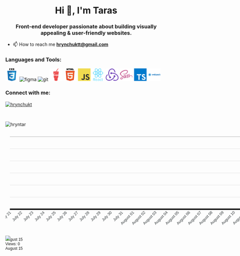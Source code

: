<h1 align="center">Hi 👋, I'm Taras</h1>
<h3 align="center">Front-end developer passionate about building visually appealing & user-friendly websites.</h3>

- 📫 How to reach me **hrynchuktt@gmail.com**



<h3 align="left">Languages and Tools:</h3>
<p align="left"> <img src="https://raw.githubusercontent.com/devicons/devicon/master/icons/css3/css3-original-wordmark.svg" alt="css3" width="40" height="40"/>  <img src="https://www.vectorlogo.zone/logos/figma/figma-icon.svg" alt="figma" width="40" height="40"/>  <img src="https://www.vectorlogo.zone/logos/git-scm/git-scm-icon.svg" alt="git" width="40" height="40"/> <img src="https://raw.githubusercontent.com/devicons/devicon/master/icons/gulp/gulp-plain.svg" alt="gulp" width="40" height="40"/>  <img src="https://raw.githubusercontent.com/devicons/devicon/master/icons/html5/html5-original-wordmark.svg" alt="html5" width="40" height="40"/> <img src="https://raw.githubusercontent.com/devicons/devicon/master/icons/javascript/javascript-original.svg" alt="javascript" width="40" height="40"/> <img src="https://raw.githubusercontent.com/devicons/devicon/master/icons/react/react-original-wordmark.svg" alt="react" width="40" height="40"/>  <img src="https://raw.githubusercontent.com/devicons/devicon/master/icons/redux/redux-original.svg" alt="redux" width="40" height="40"/> <img src="https://raw.githubusercontent.com/devicons/devicon/master/icons/sass/sass-original.svg" alt="sass" width="40" height="40"/> <img src="https://raw.githubusercontent.com/devicons/devicon/master/icons/typescript/typescript-original.svg" alt="typescript" width="40" height="40"/> <img src="https://raw.githubusercontent.com/devicons/devicon/d00d0969292a6569d45b06d3f350f463a0107b0d/icons/webpack/webpack-original-wordmark.svg" alt="webpack" width="40" height="40"/> </p>

<h3 align="left">Connect with me:</h3>
<p align="left">
<a href="https://linkedin.com/in/hrynchukt" target="blank"><img align="center" src="https://raw.githubusercontent.com/rahuldkjain/github-profile-readme-generator/master/src/images/icons/Social/linked-in-alt.svg" alt="hrynchukt" height="30" width="40" /></a>
</p>



<br/>

<p><img align="left" src="https://github-readme-stats.vercel.app/api/top-langs?username=hryntar&show_icons=true&title_color=ffffff&text_color=ffffff&bg_color=000000&locale=en&layout=compact" alt="hryntar" /></p>

<div class="profile__chart">
                <div class="profile__chart js-chart-views-statistic" style="min-height: 355px;"><div id="apexchartsc9pid7sd" class="apexcharts-canvas apexchartsc9pid7sd apexcharts-theme-" style="width: 1136px; height: 340px;"><svg id="SvgjsSvg1496" width="1136" height="340" xmlns="http://www.w3.org/2000/svg" version="1.1" xmlns:xlink="http://www.w3.org/1999/xlink" xmlns:svgjs="http://svgjs.dev" class="apexcharts-svg" xmlns:data="ApexChartsNS" transform="translate(0, 0)"><foreignObject x="0" y="0" width="1136" height="340"><div class="apexcharts-legend" xmlns="http://www.w3.org/1999/xhtml" style="max-height: 170px;"></div></foreignObject><rect id="SvgjsRect1502" width="0" height="0" x="0" y="0" rx="0" ry="0" opacity="1" stroke-width="0" stroke="none" stroke-dasharray="0" fill="#fefefe"></rect><g id="SvgjsG1506" class="apexcharts-datalabels-group" transform="translate(0, 0) scale(1)"></g><g id="SvgjsG1507" class="apexcharts-datalabels-group" transform="translate(0, 0) scale(1)"></g><g id="SvgjsG1664" class="apexcharts-yaxis" rel="0" transform="translate(1128.4261713027954, 0)"><g id="SvgjsG1665" class="apexcharts-yaxis-texts-g"><text id="SvgjsText1667" font-family="Helvetica, Arial, sans-serif" x="-20" y="33.666666666666664" text-anchor="start" dominant-baseline="auto" font-size="11px" font-weight="400" fill="#373d3f" class="apexcharts-text apexcharts-yaxis-label " style="font-family: Helvetica, Arial, sans-serif;"><tspan id="SvgjsTspan1668">3</tspan><title>3</title></text><text id="SvgjsText1670" font-family="Helvetica, Arial, sans-serif" x="-20" y="71.29849193488226" text-anchor="start" dominant-baseline="auto" font-size="11px" font-weight="400" fill="#373d3f" class="apexcharts-text apexcharts-yaxis-label " style="font-family: Helvetica, Arial, sans-serif;"><tspan id="SvgjsTspan1671">2.5</tspan><title>2.5</title></text><text id="SvgjsText1673" font-family="Helvetica, Arial, sans-serif" x="-20" y="108.93031720309787" text-anchor="start" dominant-baseline="auto" font-size="11px" font-weight="400" fill="#373d3f" class="apexcharts-text apexcharts-yaxis-label " style="font-family: Helvetica, Arial, sans-serif;"><tspan id="SvgjsTspan1674">2</tspan><title>2</title></text><text id="SvgjsText1676" font-family="Helvetica, Arial, sans-serif" x="-20" y="146.56214247131348" text-anchor="start" dominant-baseline="auto" font-size="11px" font-weight="400" fill="#373d3f" class="apexcharts-text apexcharts-yaxis-label " style="font-family: Helvetica, Arial, sans-serif;"><tspan id="SvgjsTspan1677">1.5</tspan><title>1.5</title></text><text id="SvgjsText1679" font-family="Helvetica, Arial, sans-serif" x="-20" y="184.19396773952909" text-anchor="start" dominant-baseline="auto" font-size="11px" font-weight="400" fill="#373d3f" class="apexcharts-text apexcharts-yaxis-label " style="font-family: Helvetica, Arial, sans-serif;"><tspan id="SvgjsTspan1680">1</tspan><title>1</title></text><text id="SvgjsText1682" font-family="Helvetica, Arial, sans-serif" x="-20" y="221.8257930077447" text-anchor="start" dominant-baseline="auto" font-size="11px" font-weight="400" fill="#373d3f" class="apexcharts-text apexcharts-yaxis-label " style="font-family: Helvetica, Arial, sans-serif;"><tspan id="SvgjsTspan1683">0.5</tspan><title>0.5</title></text><text id="SvgjsText1685" font-family="Helvetica, Arial, sans-serif" x="-20" y="259.4576182759603" text-anchor="start" dominant-baseline="auto" font-size="11px" font-weight="400" fill="#373d3f" class="apexcharts-text apexcharts-yaxis-label " style="font-family: Helvetica, Arial, sans-serif;"><tspan id="SvgjsTspan1686">0</tspan><title>0</title></text></g></g><g id="SvgjsG1498" class="apexcharts-inner apexcharts-graphical" transform="translate(14, 30)"><defs id="SvgjsDefs1497"><clipPath id="gridRectMaskc9pid7sd"><rect id="SvgjsRect1504" width="1091.4261713027954" height="233.79095160929361" x="-4" y="-4" rx="0" ry="0" opacity="1" stroke-width="0" stroke="none" stroke-dasharray="0" fill="#fff"></rect></clipPath><clipPath id="forecastMaskc9pid7sd"></clipPath><clipPath id="nonForecastMaskc9pid7sd"></clipPath><clipPath id="gridRectMarkerMaskc9pid7sd"><rect id="SvgjsRect1505" width="1087.4261713027954" height="229.79095160929361" x="-2" y="-2" rx="0" ry="0" opacity="1" stroke-width="0" stroke="none" stroke-dasharray="0" fill="#fff"></rect></clipPath><linearGradient id="SvgjsLinearGradient1512" x1="0" y1="0" x2="0" y2="1"><stop id="SvgjsStop1513" stop-opacity="0.7" stop-color="rgba(160,172,255,0.7)" offset="0"></stop><stop id="SvgjsStop1514" stop-opacity="0.9" stop-color="rgba(255,255,255,0.9)" offset="1"></stop><stop id="SvgjsStop1515" stop-opacity="0.9" stop-color="rgba(255,255,255,0.9)" offset="1"></stop></linearGradient></defs><line id="SvgjsLine1503" x1="873.230783308706" y1="0" x2="873.230783308706" y2="225.79095160929361" stroke="#b6b6b6" stroke-dasharray="3" stroke-linecap="butt" class="apexcharts-xcrosshairs" x="873.230783308706" y="0" width="1" height="225.79095160929361" fill="#b1b9c4" filter="none" fill-opacity="0.9" stroke-width="1"></line><line id="SvgjsLine1522" x1="0" y1="225.79095160929361" x2="0" y2="231.79095160929361" stroke="#e0e0e0" stroke-dasharray="0" stroke-linecap="butt" class="apexcharts-xaxis-tick"></line><line id="SvgjsLine1523" x1="34.94923133234824" y1="225.79095160929361" x2="34.94923133234824" y2="231.79095160929361" stroke="#e0e0e0" stroke-dasharray="0" stroke-linecap="butt" class="apexcharts-xaxis-tick"></line><line id="SvgjsLine1524" x1="69.89846266469648" y1="225.79095160929361" x2="69.89846266469648" y2="231.79095160929361" stroke="#e0e0e0" stroke-dasharray="0" stroke-linecap="butt" class="apexcharts-xaxis-tick"></line><line id="SvgjsLine1525" x1="104.84769399704473" y1="225.79095160929361" x2="104.84769399704473" y2="231.79095160929361" stroke="#e0e0e0" stroke-dasharray="0" stroke-linecap="butt" class="apexcharts-xaxis-tick"></line><line id="SvgjsLine1526" x1="139.79692532939296" y1="225.79095160929361" x2="139.79692532939296" y2="231.79095160929361" stroke="#e0e0e0" stroke-dasharray="0" stroke-linecap="butt" class="apexcharts-xaxis-tick"></line><line id="SvgjsLine1527" x1="174.7461566617412" y1="225.79095160929361" x2="174.7461566617412" y2="231.79095160929361" stroke="#e0e0e0" stroke-dasharray="0" stroke-linecap="butt" class="apexcharts-xaxis-tick"></line><line id="SvgjsLine1528" x1="209.69538799408943" y1="225.79095160929361" x2="209.69538799408943" y2="231.79095160929361" stroke="#e0e0e0" stroke-dasharray="0" stroke-linecap="butt" class="apexcharts-xaxis-tick"></line><line id="SvgjsLine1529" x1="244.64461932643766" y1="225.79095160929361" x2="244.64461932643766" y2="231.79095160929361" stroke="#e0e0e0" stroke-dasharray="0" stroke-linecap="butt" class="apexcharts-xaxis-tick"></line><line id="SvgjsLine1530" x1="279.5938506587859" y1="225.79095160929361" x2="279.5938506587859" y2="231.79095160929361" stroke="#e0e0e0" stroke-dasharray="0" stroke-linecap="butt" class="apexcharts-xaxis-tick"></line><line id="SvgjsLine1531" x1="314.54308199113416" y1="225.79095160929361" x2="314.54308199113416" y2="231.79095160929361" stroke="#e0e0e0" stroke-dasharray="0" stroke-linecap="butt" class="apexcharts-xaxis-tick"></line><line id="SvgjsLine1532" x1="349.4923133234824" y1="225.79095160929361" x2="349.4923133234824" y2="231.79095160929361" stroke="#e0e0e0" stroke-dasharray="0" stroke-linecap="butt" class="apexcharts-xaxis-tick"></line><line id="SvgjsLine1533" x1="384.4415446558306" y1="225.79095160929361" x2="384.4415446558306" y2="231.79095160929361" stroke="#e0e0e0" stroke-dasharray="0" stroke-linecap="butt" class="apexcharts-xaxis-tick"></line><line id="SvgjsLine1534" x1="419.39077598817886" y1="225.79095160929361" x2="419.39077598817886" y2="231.79095160929361" stroke="#e0e0e0" stroke-dasharray="0" stroke-linecap="butt" class="apexcharts-xaxis-tick"></line><line id="SvgjsLine1535" x1="454.3400073205271" y1="225.79095160929361" x2="454.3400073205271" y2="231.79095160929361" stroke="#e0e0e0" stroke-dasharray="0" stroke-linecap="butt" class="apexcharts-xaxis-tick"></line><line id="SvgjsLine1536" x1="489.2892386528753" y1="225.79095160929361" x2="489.2892386528753" y2="231.79095160929361" stroke="#e0e0e0" stroke-dasharray="0" stroke-linecap="butt" class="apexcharts-xaxis-tick"></line><line id="SvgjsLine1537" x1="524.2384699852236" y1="225.79095160929361" x2="524.2384699852236" y2="231.79095160929361" stroke="#e0e0e0" stroke-dasharray="0" stroke-linecap="butt" class="apexcharts-xaxis-tick"></line><line id="SvgjsLine1538" x1="559.1877013175719" y1="225.79095160929361" x2="559.1877013175719" y2="231.79095160929361" stroke="#e0e0e0" stroke-dasharray="0" stroke-linecap="butt" class="apexcharts-xaxis-tick"></line><line id="SvgjsLine1539" x1="594.1369326499201" y1="225.79095160929361" x2="594.1369326499201" y2="231.79095160929361" stroke="#e0e0e0" stroke-dasharray="0" stroke-linecap="butt" class="apexcharts-xaxis-tick"></line><line id="SvgjsLine1540" x1="629.0861639822684" y1="225.79095160929361" x2="629.0861639822684" y2="231.79095160929361" stroke="#e0e0e0" stroke-dasharray="0" stroke-linecap="butt" class="apexcharts-xaxis-tick"></line><line id="SvgjsLine1541" x1="664.0353953146167" y1="225.79095160929361" x2="664.0353953146167" y2="231.79095160929361" stroke="#e0e0e0" stroke-dasharray="0" stroke-linecap="butt" class="apexcharts-xaxis-tick"></line><line id="SvgjsLine1542" x1="698.984626646965" y1="225.79095160929361" x2="698.984626646965" y2="231.79095160929361" stroke="#e0e0e0" stroke-dasharray="0" stroke-linecap="butt" class="apexcharts-xaxis-tick"></line><line id="SvgjsLine1543" x1="733.9338579793133" y1="225.79095160929361" x2="733.9338579793133" y2="231.79095160929361" stroke="#e0e0e0" stroke-dasharray="0" stroke-linecap="butt" class="apexcharts-xaxis-tick"></line><line id="SvgjsLine1544" x1="768.8830893116616" y1="225.79095160929361" x2="768.8830893116616" y2="231.79095160929361" stroke="#e0e0e0" stroke-dasharray="0" stroke-linecap="butt" class="apexcharts-xaxis-tick"></line><line id="SvgjsLine1545" x1="803.8323206440099" y1="225.79095160929361" x2="803.8323206440099" y2="231.79095160929361" stroke="#e0e0e0" stroke-dasharray="0" stroke-linecap="butt" class="apexcharts-xaxis-tick"></line><line id="SvgjsLine1546" x1="838.7815519763582" y1="225.79095160929361" x2="838.7815519763582" y2="231.79095160929361" stroke="#e0e0e0" stroke-dasharray="0" stroke-linecap="butt" class="apexcharts-xaxis-tick"></line><line id="SvgjsLine1547" x1="873.7307833087065" y1="225.79095160929361" x2="873.7307833087065" y2="231.79095160929361" stroke="#e0e0e0" stroke-dasharray="0" stroke-linecap="butt" class="apexcharts-xaxis-tick"></line><line id="SvgjsLine1548" x1="908.6800146410548" y1="225.79095160929361" x2="908.6800146410548" y2="231.79095160929361" stroke="#e0e0e0" stroke-dasharray="0" stroke-linecap="butt" class="apexcharts-xaxis-tick"></line><line id="SvgjsLine1549" x1="943.629245973403" y1="225.79095160929361" x2="943.629245973403" y2="231.79095160929361" stroke="#e0e0e0" stroke-dasharray="0" stroke-linecap="butt" class="apexcharts-xaxis-tick"></line><line id="SvgjsLine1550" x1="978.5784773057513" y1="225.79095160929361" x2="978.5784773057513" y2="231.79095160929361" stroke="#e0e0e0" stroke-dasharray="0" stroke-linecap="butt" class="apexcharts-xaxis-tick"></line><line id="SvgjsLine1551" x1="1013.5277086380996" y1="225.79095160929361" x2="1013.5277086380996" y2="231.79095160929361" stroke="#e0e0e0" stroke-dasharray="0" stroke-linecap="butt" class="apexcharts-xaxis-tick"></line><line id="SvgjsLine1552" x1="1048.4769399704478" y1="225.79095160929361" x2="1048.4769399704478" y2="231.79095160929361" stroke="#e0e0e0" stroke-dasharray="0" stroke-linecap="butt" class="apexcharts-xaxis-tick"></line><line id="SvgjsLine1553" x1="1083.426171302796" y1="225.79095160929361" x2="1083.426171302796" y2="231.79095160929361" stroke="#e0e0e0" stroke-dasharray="0" stroke-linecap="butt" class="apexcharts-xaxis-tick"></line><g id="SvgjsG1518" class="apexcharts-grid"><g id="SvgjsG1519" class="apexcharts-gridlines-horizontal"><line id="SvgjsLine1555" x1="0" y1="37.6318252682156" x2="1083.4261713027954" y2="37.6318252682156" stroke="#e0e0e0" stroke-dasharray="0" stroke-linecap="butt" class="apexcharts-gridline"></line><line id="SvgjsLine1556" x1="0" y1="75.2636505364312" x2="1083.4261713027954" y2="75.2636505364312" stroke="#e0e0e0" stroke-dasharray="0" stroke-linecap="butt" class="apexcharts-gridline"></line><line id="SvgjsLine1557" x1="0" y1="112.8954758046468" x2="1083.4261713027954" y2="112.8954758046468" stroke="#e0e0e0" stroke-dasharray="0" stroke-linecap="butt" class="apexcharts-gridline"></line><line id="SvgjsLine1558" x1="0" y1="150.5273010728624" x2="1083.4261713027954" y2="150.5273010728624" stroke="#e0e0e0" stroke-dasharray="0" stroke-linecap="butt" class="apexcharts-gridline"></line><line id="SvgjsLine1559" x1="0" y1="188.159126341078" x2="1083.4261713027954" y2="188.159126341078" stroke="#e0e0e0" stroke-dasharray="0" stroke-linecap="butt" class="apexcharts-gridline"></line></g><g id="SvgjsG1520" class="apexcharts-gridlines-vertical"></g><line id="SvgjsLine1562" x1="0" y1="225.79095160929361" x2="1083.4261713027954" y2="225.79095160929361" stroke="transparent" stroke-dasharray="0" stroke-linecap="butt"></line><line id="SvgjsLine1561" x1="0" y1="1" x2="0" y2="225.79095160929361" stroke="transparent" stroke-dasharray="0" stroke-linecap="butt"></line></g><g id="SvgjsG1521" class="apexcharts-grid-borders"><line id="SvgjsLine1554" x1="0" y1="0" x2="1083.4261713027954" y2="0" stroke="#e0e0e0" stroke-dasharray="0" stroke-linecap="butt" class="apexcharts-gridline"></line><line id="SvgjsLine1560" x1="0" y1="225.79095160929361" x2="1083.4261713027954" y2="225.79095160929361" stroke="#e0e0e0" stroke-dasharray="0" stroke-linecap="butt" class="apexcharts-gridline"></line><line id="SvgjsLine1663" x1="0" y1="225.79095160929361" x2="1083.4261713027954" y2="225.79095160929361" stroke="#e0e0e0" stroke-dasharray="0" stroke-width="1" stroke-linecap="butt"></line></g><g id="SvgjsG1508" class="apexcharts-area-series apexcharts-plot-series"><g id="SvgjsG1509" class="apexcharts-series" zIndex="0" seriesName="Views" data:longestSeries="true" rel="1" data:realIndex="0"><path id="SvgjsPath1516" d="M 0 225.79095160929361C 12.232230966321884 225.79095160929361 22.717000366026355 225.79095160929361 34.94923133234824 225.79095160929361C 47.18146229867013 225.79095160929361 57.666231698374595 225.79095160929361 69.89846266469648 225.79095160929361C 82.13069363101836 225.79095160929361 92.61546303072284 225.79095160929361 104.84769399704471 225.79095160929361C 117.07992496336661 225.79095160929361 127.56469436307108 225.79095160929361 139.79692532939296 225.79095160929361C 152.02915629571484 225.79095160929361 162.51392569541932 225.79095160929361 174.7461566617412 225.79095160929361C 186.97838762806307 225.79095160929361 197.46315702776755 225.79095160929361 209.69538799408943 225.79095160929361C 221.9276189604113 225.79095160929361 232.4123883601158 225.79095160929361 244.6446193264377 225.79095160929361C 256.87685029275957 225.79095160929361 267.36161969246405 225.79095160929361 279.5938506587859 225.79095160929361C 291.8260816251078 225.79095160929361 302.3108510248123 225.79095160929361 314.54308199113416 225.79095160929361C 326.77531295745604 225.79095160929361 337.2600823571605 225.79095160929361 349.4923133234824 225.79095160929361C 361.72454428980427 225.79095160929361 372.20931368950875 225.79095160929361 384.4415446558306 225.79095160929361C 396.6737756221525 225.79095160929361 407.158545021857 225.79095160929361 419.39077598817886 225.79095160929361C 431.62300695450074 225.79095160929361 442.1077763542052 225.79095160929361 454.3400073205271 225.79095160929361C 466.572238286849 225.79095160929361 477.0570076865535 225.79095160929361 489.2892386528754 225.79095160929361C 501.52146961919726 225.79095160929361 512.0062390189017 225.79095160929361 524.2384699852236 225.79095160929361C 536.4707009515455 225.79095160929361 546.9554703512499 225.79095160929361 559.1877013175719 225.79095160929361C 571.4199322838937 225.79095160929361 581.9047016835982 225.79095160929361 594.13693264992 225.79095160929361C 606.369163616242 225.79095160929361 616.8539330159464 225.79095160929361 629.0861639822683 225.79095160929361C 641.3183949485903 225.79095160929361 651.8031643482947 225.79095160929361 664.0353953146166 225.79095160929361C 676.2676262809384 225.79095160929361 686.752395680643 225.79095160929361 698.9846266469648 225.79095160929361C 711.2168576132867 225.79095160929361 721.7016270129911 225.79095160929361 733.9338579793131 225.79095160929361C 746.1660889456349 225.79095160929361 756.6508583453394 225.79095160929361 768.8830893116613 225.79095160929361C 781.1153202779832 225.79095160929361 791.6000896776876 225.79095160929361 803.8323206440095 225.79095160929361C 816.0645516103314 225.79095160929361 826.5493210100359 225.79095160929361 838.7815519763577 225.79095160929361C 851.0137829426797 225.79095160929361 861.4985523423841 225.79095160929361 873.730783308706 225.79095160929361C 885.9630142750278 225.79095160929361 896.4477836747324 225.79095160929361 908.6800146410542 225.79095160929361C 920.9122456073761 225.79095160929361 931.3970150070805 225.79095160929361 943.6292459734025 225.79095160929361C 955.8614769397244 225.79095160929361 966.3462463394288 225.79095160929361 978.5784773057508 225.79095160929361C 990.8107082720726 225.79095160929361 1001.2954776717771 225.79095160929361 1013.5277086380989 225.79095160929361C 1025.7599396044209 225.79095160929361 1036.2447090041253 225.79095160929361 1048.4769399704471 225.79095160929361C 1060.709170936769 225.79095160929361 1071.1939403364736 0 1083.4261713027954 0C 1083.4261713027954 0 1083.4261713027954 0 1083.4261713027954 225.79095160929361 L 0 225.79095160929361z" fill="url(#SvgjsLinearGradient1512)" fill-opacity="1" stroke-opacity="1" stroke-linecap="butt" stroke-width="0" stroke-dasharray="0" class="apexcharts-area" index="0" clip-path="url(#gridRectMaskc9pid7sd)" pathTo="M 0 225.79095160929361C 12.232230966321884 225.79095160929361 22.717000366026355 225.79095160929361 34.94923133234824 225.79095160929361C 47.18146229867013 225.79095160929361 57.666231698374595 225.79095160929361 69.89846266469648 225.79095160929361C 82.13069363101836 225.79095160929361 92.61546303072284 225.79095160929361 104.84769399704471 225.79095160929361C 117.07992496336661 225.79095160929361 127.56469436307108 225.79095160929361 139.79692532939296 225.79095160929361C 152.02915629571484 225.79095160929361 162.51392569541932 225.79095160929361 174.7461566617412 225.79095160929361C 186.97838762806307 225.79095160929361 197.46315702776755 225.79095160929361 209.69538799408943 225.79095160929361C 221.9276189604113 225.79095160929361 232.4123883601158 225.79095160929361 244.6446193264377 225.79095160929361C 256.87685029275957 225.79095160929361 267.36161969246405 225.79095160929361 279.5938506587859 225.79095160929361C 291.8260816251078 225.79095160929361 302.3108510248123 225.79095160929361 314.54308199113416 225.79095160929361C 326.77531295745604 225.79095160929361 337.2600823571605 225.79095160929361 349.4923133234824 225.79095160929361C 361.72454428980427 225.79095160929361 372.20931368950875 225.79095160929361 384.4415446558306 225.79095160929361C 396.6737756221525 225.79095160929361 407.158545021857 225.79095160929361 419.39077598817886 225.79095160929361C 431.62300695450074 225.79095160929361 442.1077763542052 225.79095160929361 454.3400073205271 225.79095160929361C 466.572238286849 225.79095160929361 477.0570076865535 225.79095160929361 489.2892386528754 225.79095160929361C 501.52146961919726 225.79095160929361 512.0062390189017 225.79095160929361 524.2384699852236 225.79095160929361C 536.4707009515455 225.79095160929361 546.9554703512499 225.79095160929361 559.1877013175719 225.79095160929361C 571.4199322838937 225.79095160929361 581.9047016835982 225.79095160929361 594.13693264992 225.79095160929361C 606.369163616242 225.79095160929361 616.8539330159464 225.79095160929361 629.0861639822683 225.79095160929361C 641.3183949485903 225.79095160929361 651.8031643482947 225.79095160929361 664.0353953146166 225.79095160929361C 676.2676262809384 225.79095160929361 686.752395680643 225.79095160929361 698.9846266469648 225.79095160929361C 711.2168576132867 225.79095160929361 721.7016270129911 225.79095160929361 733.9338579793131 225.79095160929361C 746.1660889456349 225.79095160929361 756.6508583453394 225.79095160929361 768.8830893116613 225.79095160929361C 781.1153202779832 225.79095160929361 791.6000896776876 225.79095160929361 803.8323206440095 225.79095160929361C 816.0645516103314 225.79095160929361 826.5493210100359 225.79095160929361 838.7815519763577 225.79095160929361C 851.0137829426797 225.79095160929361 861.4985523423841 225.79095160929361 873.730783308706 225.79095160929361C 885.9630142750278 225.79095160929361 896.4477836747324 225.79095160929361 908.6800146410542 225.79095160929361C 920.9122456073761 225.79095160929361 931.3970150070805 225.79095160929361 943.6292459734025 225.79095160929361C 955.8614769397244 225.79095160929361 966.3462463394288 225.79095160929361 978.5784773057508 225.79095160929361C 990.8107082720726 225.79095160929361 1001.2954776717771 225.79095160929361 1013.5277086380989 225.79095160929361C 1025.7599396044209 225.79095160929361 1036.2447090041253 225.79095160929361 1048.4769399704471 225.79095160929361C 1060.709170936769 225.79095160929361 1071.1939403364736 0 1083.4261713027954 0C 1083.4261713027954 0 1083.4261713027954 0 1083.4261713027954 225.79095160929361 L 0 225.79095160929361z" pathFrom="M 0 225.79095160929361 L 0 225.79095160929361 L 34.94923133234824 225.79095160929361 L 69.89846266469648 225.79095160929361 L 104.84769399704471 225.79095160929361 L 139.79692532939296 225.79095160929361 L 174.7461566617412 225.79095160929361 L 209.69538799408943 225.79095160929361 L 244.6446193264377 225.79095160929361 L 279.5938506587859 225.79095160929361 L 314.54308199113416 225.79095160929361 L 349.4923133234824 225.79095160929361 L 384.4415446558306 225.79095160929361 L 419.39077598817886 225.79095160929361 L 454.3400073205271 225.79095160929361 L 489.2892386528754 225.79095160929361 L 524.2384699852236 225.79095160929361 L 559.1877013175719 225.79095160929361 L 594.13693264992 225.79095160929361 L 629.0861639822683 225.79095160929361 L 664.0353953146166 225.79095160929361 L 698.9846266469648 225.79095160929361 L 733.9338579793131 225.79095160929361 L 768.8830893116613 225.79095160929361 L 803.8323206440095 225.79095160929361 L 838.7815519763577 225.79095160929361 L 873.730783308706 225.79095160929361 L 908.6800146410542 225.79095160929361 L 943.6292459734025 225.79095160929361 L 978.5784773057508 225.79095160929361 L 1013.5277086380989 225.79095160929361 L 1048.4769399704471 225.79095160929361 L 1083.4261713027954 225.79095160929361z"></path><path id="SvgjsPath1517" d="M 0 225.79095160929361C 12.232230966321884 225.79095160929361 22.717000366026355 225.79095160929361 34.94923133234824 225.79095160929361C 47.18146229867013 225.79095160929361 57.666231698374595 225.79095160929361 69.89846266469648 225.79095160929361C 82.13069363101836 225.79095160929361 92.61546303072284 225.79095160929361 104.84769399704471 225.79095160929361C 117.07992496336661 225.79095160929361 127.56469436307108 225.79095160929361 139.79692532939296 225.79095160929361C 152.02915629571484 225.79095160929361 162.51392569541932 225.79095160929361 174.7461566617412 225.79095160929361C 186.97838762806307 225.79095160929361 197.46315702776755 225.79095160929361 209.69538799408943 225.79095160929361C 221.9276189604113 225.79095160929361 232.4123883601158 225.79095160929361 244.6446193264377 225.79095160929361C 256.87685029275957 225.79095160929361 267.36161969246405 225.79095160929361 279.5938506587859 225.79095160929361C 291.8260816251078 225.79095160929361 302.3108510248123 225.79095160929361 314.54308199113416 225.79095160929361C 326.77531295745604 225.79095160929361 337.2600823571605 225.79095160929361 349.4923133234824 225.79095160929361C 361.72454428980427 225.79095160929361 372.20931368950875 225.79095160929361 384.4415446558306 225.79095160929361C 396.6737756221525 225.79095160929361 407.158545021857 225.79095160929361 419.39077598817886 225.79095160929361C 431.62300695450074 225.79095160929361 442.1077763542052 225.79095160929361 454.3400073205271 225.79095160929361C 466.572238286849 225.79095160929361 477.0570076865535 225.79095160929361 489.2892386528754 225.79095160929361C 501.52146961919726 225.79095160929361 512.0062390189017 225.79095160929361 524.2384699852236 225.79095160929361C 536.4707009515455 225.79095160929361 546.9554703512499 225.79095160929361 559.1877013175719 225.79095160929361C 571.4199322838937 225.79095160929361 581.9047016835982 225.79095160929361 594.13693264992 225.79095160929361C 606.369163616242 225.79095160929361 616.8539330159464 225.79095160929361 629.0861639822683 225.79095160929361C 641.3183949485903 225.79095160929361 651.8031643482947 225.79095160929361 664.0353953146166 225.79095160929361C 676.2676262809384 225.79095160929361 686.752395680643 225.79095160929361 698.9846266469648 225.79095160929361C 711.2168576132867 225.79095160929361 721.7016270129911 225.79095160929361 733.9338579793131 225.79095160929361C 746.1660889456349 225.79095160929361 756.6508583453394 225.79095160929361 768.8830893116613 225.79095160929361C 781.1153202779832 225.79095160929361 791.6000896776876 225.79095160929361 803.8323206440095 225.79095160929361C 816.0645516103314 225.79095160929361 826.5493210100359 225.79095160929361 838.7815519763577 225.79095160929361C 851.0137829426797 225.79095160929361 861.4985523423841 225.79095160929361 873.730783308706 225.79095160929361C 885.9630142750278 225.79095160929361 896.4477836747324 225.79095160929361 908.6800146410542 225.79095160929361C 920.9122456073761 225.79095160929361 931.3970150070805 225.79095160929361 943.6292459734025 225.79095160929361C 955.8614769397244 225.79095160929361 966.3462463394288 225.79095160929361 978.5784773057508 225.79095160929361C 990.8107082720726 225.79095160929361 1001.2954776717771 225.79095160929361 1013.5277086380989 225.79095160929361C 1025.7599396044209 225.79095160929361 1036.2447090041253 225.79095160929361 1048.4769399704471 225.79095160929361C 1060.709170936769 225.79095160929361 1071.1939403364736 0 1083.4261713027954 0" fill="none" fill-opacity="1" stroke="black" stroke-opacity="1" stroke-linecap="butt" stroke-width="4" stroke-dasharray="0" class="apexcharts-area" index="0" clip-path="url(#gridRectMaskc9pid7sd)" pathTo="M 0 225.79095160929361C 12.232230966321884 225.79095160929361 22.717000366026355 225.79095160929361 34.94923133234824 225.79095160929361C 47.18146229867013 225.79095160929361 57.666231698374595 225.79095160929361 69.89846266469648 225.79095160929361C 82.13069363101836 225.79095160929361 92.61546303072284 225.79095160929361 104.84769399704471 225.79095160929361C 117.07992496336661 225.79095160929361 127.56469436307108 225.79095160929361 139.79692532939296 225.79095160929361C 152.02915629571484 225.79095160929361 162.51392569541932 225.79095160929361 174.7461566617412 225.79095160929361C 186.97838762806307 225.79095160929361 197.46315702776755 225.79095160929361 209.69538799408943 225.79095160929361C 221.9276189604113 225.79095160929361 232.4123883601158 225.79095160929361 244.6446193264377 225.79095160929361C 256.87685029275957 225.79095160929361 267.36161969246405 225.79095160929361 279.5938506587859 225.79095160929361C 291.8260816251078 225.79095160929361 302.3108510248123 225.79095160929361 314.54308199113416 225.79095160929361C 326.77531295745604 225.79095160929361 337.2600823571605 225.79095160929361 349.4923133234824 225.79095160929361C 361.72454428980427 225.79095160929361 372.20931368950875 225.79095160929361 384.4415446558306 225.79095160929361C 396.6737756221525 225.79095160929361 407.158545021857 225.79095160929361 419.39077598817886 225.79095160929361C 431.62300695450074 225.79095160929361 442.1077763542052 225.79095160929361 454.3400073205271 225.79095160929361C 466.572238286849 225.79095160929361 477.0570076865535 225.79095160929361 489.2892386528754 225.79095160929361C 501.52146961919726 225.79095160929361 512.0062390189017 225.79095160929361 524.2384699852236 225.79095160929361C 536.4707009515455 225.79095160929361 546.9554703512499 225.79095160929361 559.1877013175719 225.79095160929361C 571.4199322838937 225.79095160929361 581.9047016835982 225.79095160929361 594.13693264992 225.79095160929361C 606.369163616242 225.79095160929361 616.8539330159464 225.79095160929361 629.0861639822683 225.79095160929361C 641.3183949485903 225.79095160929361 651.8031643482947 225.79095160929361 664.0353953146166 225.79095160929361C 676.2676262809384 225.79095160929361 686.752395680643 225.79095160929361 698.9846266469648 225.79095160929361C 711.2168576132867 225.79095160929361 721.7016270129911 225.79095160929361 733.9338579793131 225.79095160929361C 746.1660889456349 225.79095160929361 756.6508583453394 225.79095160929361 768.8830893116613 225.79095160929361C 781.1153202779832 225.79095160929361 791.6000896776876 225.79095160929361 803.8323206440095 225.79095160929361C 816.0645516103314 225.79095160929361 826.5493210100359 225.79095160929361 838.7815519763577 225.79095160929361C 851.0137829426797 225.79095160929361 861.4985523423841 225.79095160929361 873.730783308706 225.79095160929361C 885.9630142750278 225.79095160929361 896.4477836747324 225.79095160929361 908.6800146410542 225.79095160929361C 920.9122456073761 225.79095160929361 931.3970150070805 225.79095160929361 943.6292459734025 225.79095160929361C 955.8614769397244 225.79095160929361 966.3462463394288 225.79095160929361 978.5784773057508 225.79095160929361C 990.8107082720726 225.79095160929361 1001.2954776717771 225.79095160929361 1013.5277086380989 225.79095160929361C 1025.7599396044209 225.79095160929361 1036.2447090041253 225.79095160929361 1048.4769399704471 225.79095160929361C 1060.709170936769 225.79095160929361 1071.1939403364736 0 1083.4261713027954 0" pathFrom="M 0 225.79095160929361 L 0 225.79095160929361 L 34.94923133234824 225.79095160929361 L 69.89846266469648 225.79095160929361 L 104.84769399704471 225.79095160929361 L 139.79692532939296 225.79095160929361 L 174.7461566617412 225.79095160929361 L 209.69538799408943 225.79095160929361 L 244.6446193264377 225.79095160929361 L 279.5938506587859 225.79095160929361 L 314.54308199113416 225.79095160929361 L 349.4923133234824 225.79095160929361 L 384.4415446558306 225.79095160929361 L 419.39077598817886 225.79095160929361 L 454.3400073205271 225.79095160929361 L 489.2892386528754 225.79095160929361 L 524.2384699852236 225.79095160929361 L 559.1877013175719 225.79095160929361 L 594.13693264992 225.79095160929361 L 629.0861639822683 225.79095160929361 L 664.0353953146166 225.79095160929361 L 698.9846266469648 225.79095160929361 L 733.9338579793131 225.79095160929361 L 768.8830893116613 225.79095160929361 L 803.8323206440095 225.79095160929361 L 838.7815519763577 225.79095160929361 L 873.730783308706 225.79095160929361 L 908.6800146410542 225.79095160929361 L 943.6292459734025 225.79095160929361 L 978.5784773057508 225.79095160929361 L 1013.5277086380989 225.79095160929361 L 1048.4769399704471 225.79095160929361 L 1083.4261713027954 225.79095160929361" fill-rule="evenodd"></path><g id="SvgjsG1510" class="apexcharts-series-markers-wrap apexcharts-hidden-element-shown" data:realIndex="0"><g class="apexcharts-series-markers"><path id="SvgjsPath1690" d="M 873.730783308706, 0 
           m -0, 0 
           a 0,0 0 1,0 0,0 
           a 0,0 0 1,0 -0,0" fill="black" fill-opacity="1" stroke="#ffffff" stroke-opacity="0.9" stroke-linecap="butt" stroke-width="2" stroke-dasharray="0" cx="873.730783308706" cy="0" shape="circle" class="apexcharts-marker wkoyhg0wp no-pointer-events" default-marker-size="0"></path></g></g></g><g id="SvgjsG1511" class="apexcharts-datalabels" data:realIndex="0"></g></g><line id="SvgjsLine1563" x1="0" y1="0" x2="1083.4261713027954" y2="0" stroke="#b6b6b6" stroke-dasharray="0" stroke-width="1" stroke-linecap="butt" class="apexcharts-ycrosshairs"></line><line id="SvgjsLine1564" x1="0" y1="0" x2="1083.4261713027954" y2="0" stroke-dasharray="0" stroke-width="0" stroke-linecap="butt" class="apexcharts-ycrosshairs-hidden"></line><g id="SvgjsG1565" class="apexcharts-xaxis" transform="translate(0, 0)"><g id="SvgjsG1566" class="apexcharts-xaxis-texts-g" transform="translate(0, -10)"><text id="SvgjsText1568" font-family="Helvetica, Arial, sans-serif" x="0" y="247.79095160929361" text-anchor="end" dominant-baseline="auto" font-size="12px" font-weight="400" fill="#373d3f" class="apexcharts-text apexcharts-xaxis-label " style="font-family: Helvetica, Arial, sans-serif;" transform="rotate(-45 1 242.3909730911255)"><tspan id="SvgjsTspan1569">July 21</tspan><title>July 21</title></text><text id="SvgjsText1571" font-family="Helvetica, Arial, sans-serif" x="34.94923133234825" y="247.79095160929361" text-anchor="end" dominant-baseline="auto" font-size="12px" font-weight="400" fill="#373d3f" class="apexcharts-text apexcharts-xaxis-label " style="font-family: Helvetica, Arial, sans-serif;" transform="rotate(-45 35.94923210144043 242.3909730911255)"><tspan id="SvgjsTspan1572">July 22</tspan><title>July 22</title></text><text id="SvgjsText1574" font-family="Helvetica, Arial, sans-serif" x="69.8984626646965" y="247.79095160929361" text-anchor="end" dominant-baseline="auto" font-size="12px" font-weight="400" fill="#373d3f" class="apexcharts-text apexcharts-xaxis-label " style="font-family: Helvetica, Arial, sans-serif;" transform="rotate(-45 70.89846420288086 242.3909730911255)"><tspan id="SvgjsTspan1575">July 23</tspan><title>July 23</title></text><text id="SvgjsText1577" font-family="Helvetica, Arial, sans-serif" x="104.84769399704473" y="247.79095160929361" text-anchor="end" dominant-baseline="auto" font-size="12px" font-weight="400" fill="#373d3f" class="apexcharts-text apexcharts-xaxis-label " style="font-family: Helvetica, Arial, sans-serif;" transform="rotate(-45 105.84769821166992 242.3909730911255)"><tspan id="SvgjsTspan1578">July 24</tspan><title>July 24</title></text><text id="SvgjsText1580" font-family="Helvetica, Arial, sans-serif" x="139.79692532939296" y="247.79095160929361" text-anchor="end" dominant-baseline="auto" font-size="12px" font-weight="400" fill="#373d3f" class="apexcharts-text apexcharts-xaxis-label " style="font-family: Helvetica, Arial, sans-serif;" transform="rotate(-45 140.79692459106445 242.3909730911255)"><tspan id="SvgjsTspan1581">July 25</tspan><title>July 25</title></text><text id="SvgjsText1583" font-family="Helvetica, Arial, sans-serif" x="174.7461566617412" y="247.79095160929361" text-anchor="end" dominant-baseline="auto" font-size="12px" font-weight="400" fill="#373d3f" class="apexcharts-text apexcharts-xaxis-label " style="font-family: Helvetica, Arial, sans-serif;" transform="rotate(-45 175.74617385864258 242.3909730911255)"><tspan id="SvgjsTspan1584">July 26</tspan><title>July 26</title></text><text id="SvgjsText1586" font-family="Helvetica, Arial, sans-serif" x="209.69538799408943" y="247.79095160929361" text-anchor="end" dominant-baseline="auto" font-size="12px" font-weight="400" fill="#373d3f" class="apexcharts-text apexcharts-xaxis-label " style="font-family: Helvetica, Arial, sans-serif;" transform="rotate(-45 210.69539260864258 242.3909730911255)"><tspan id="SvgjsTspan1587">July 27</tspan><title>July 27</title></text><text id="SvgjsText1589" font-family="Helvetica, Arial, sans-serif" x="244.64461932643766" y="247.79095160929361" text-anchor="end" dominant-baseline="auto" font-size="12px" font-weight="400" fill="#373d3f" class="apexcharts-text apexcharts-xaxis-label " style="font-family: Helvetica, Arial, sans-serif;" transform="rotate(-45 245.64462661743164 242.3909730911255)"><tspan id="SvgjsTspan1590">July 28</tspan><title>July 28</title></text><text id="SvgjsText1592" font-family="Helvetica, Arial, sans-serif" x="279.59385065878587" y="247.79095160929361" text-anchor="end" dominant-baseline="auto" font-size="12px" font-weight="400" fill="#373d3f" class="apexcharts-text apexcharts-xaxis-label " style="font-family: Helvetica, Arial, sans-serif;" transform="rotate(-45 280.5938606262207 242.3909730911255)"><tspan id="SvgjsTspan1593">July 29</tspan><title>July 29</title></text><text id="SvgjsText1595" font-family="Helvetica, Arial, sans-serif" x="314.5430819911341" y="247.79095160929361" text-anchor="end" dominant-baseline="auto" font-size="12px" font-weight="400" fill="#373d3f" class="apexcharts-text apexcharts-xaxis-label " style="font-family: Helvetica, Arial, sans-serif;" transform="rotate(-45 315.5431098937988 242.3909730911255)"><tspan id="SvgjsTspan1596">July 30</tspan><title>July 30</title></text><text id="SvgjsText1598" font-family="Helvetica, Arial, sans-serif" x="349.49231332348234" y="247.79095160929361" text-anchor="end" dominant-baseline="auto" font-size="12px" font-weight="400" fill="#373d3f" class="apexcharts-text apexcharts-xaxis-label " style="font-family: Helvetica, Arial, sans-serif;" transform="rotate(-45 350.4923286437988 242.3909730911255)"><tspan id="SvgjsTspan1599">July 31</tspan><title>July 31</title></text><text id="SvgjsText1601" font-family="Helvetica, Arial, sans-serif" x="384.44154465583057" y="247.79095160929361" text-anchor="end" dominant-baseline="auto" font-size="12px" font-weight="400" fill="#373d3f" class="apexcharts-text apexcharts-xaxis-label " style="font-family: Helvetica, Arial, sans-serif;" transform="rotate(-45 385.04154777526855 242.3909730911255)"><tspan id="SvgjsTspan1602">August 01</tspan><title>August 01</title></text><text id="SvgjsText1604" font-family="Helvetica, Arial, sans-serif" x="419.3907759881788" y="247.79095160929361" text-anchor="end" dominant-baseline="auto" font-size="12px" font-weight="400" fill="#373d3f" class="apexcharts-text apexcharts-xaxis-label " style="font-family: Helvetica, Arial, sans-serif;" transform="rotate(-45 419.99076652526855 242.3909730911255)"><tspan id="SvgjsTspan1605">August 02</tspan><title>August 02</title></text><text id="SvgjsText1607" font-family="Helvetica, Arial, sans-serif" x="454.34000732052704" y="247.79095160929361" text-anchor="end" dominant-baseline="auto" font-size="12px" font-weight="400" fill="#373d3f" class="apexcharts-text apexcharts-xaxis-label " style="font-family: Helvetica, Arial, sans-serif;" transform="rotate(-45 454.93998527526855 242.3909730911255)"><tspan id="SvgjsTspan1608">August 03</tspan><title>August 03</title></text><text id="SvgjsText1610" font-family="Helvetica, Arial, sans-serif" x="489.28923865287527" y="247.79095160929361" text-anchor="end" dominant-baseline="auto" font-size="12px" font-weight="400" fill="#373d3f" class="apexcharts-text apexcharts-xaxis-label " style="font-family: Helvetica, Arial, sans-serif;" transform="rotate(-45 489.8892650604248 242.3909730911255)"><tspan id="SvgjsTspan1611">August 04</tspan><title>August 04</title></text><text id="SvgjsText1613" font-family="Helvetica, Arial, sans-serif" x="524.2384699852236" y="247.79095160929361" text-anchor="end" dominant-baseline="auto" font-size="12px" font-weight="400" fill="#373d3f" class="apexcharts-text apexcharts-xaxis-label " style="font-family: Helvetica, Arial, sans-serif;" transform="rotate(-45 524.8384838104248 242.3909730911255)"><tspan id="SvgjsTspan1614">August 05</tspan><title>August 05</title></text><text id="SvgjsText1616" font-family="Helvetica, Arial, sans-serif" x="559.1877013175719" y="247.79095160929361" text-anchor="end" dominant-baseline="auto" font-size="12px" font-weight="400" fill="#373d3f" class="apexcharts-text apexcharts-xaxis-label " style="font-family: Helvetica, Arial, sans-serif;" transform="rotate(-45 559.7877330780029 242.3909730911255)"><tspan id="SvgjsTspan1617">August 06</tspan><title>August 06</title></text><text id="SvgjsText1619" font-family="Helvetica, Arial, sans-serif" x="594.1369326499201" y="247.79095160929361" text-anchor="end" dominant-baseline="auto" font-size="12px" font-weight="400" fill="#373d3f" class="apexcharts-text apexcharts-xaxis-label " style="font-family: Helvetica, Arial, sans-serif;" transform="rotate(-45 594.7369518280029 242.3909730911255)"><tspan id="SvgjsTspan1620">August 07</tspan><title>August 07</title></text><text id="SvgjsText1622" font-family="Helvetica, Arial, sans-serif" x="629.0861639822684" y="247.79095160929361" text-anchor="end" dominant-baseline="auto" font-size="12px" font-weight="400" fill="#373d3f" class="apexcharts-text apexcharts-xaxis-label " style="font-family: Helvetica, Arial, sans-serif;" transform="rotate(-45 629.6861705780029 242.3909730911255)"><tspan id="SvgjsTspan1623">August 08</tspan><title>August 08</title></text><text id="SvgjsText1625" font-family="Helvetica, Arial, sans-serif" x="664.0353953146167" y="247.79095160929361" text-anchor="end" dominant-baseline="auto" font-size="12px" font-weight="400" fill="#373d3f" class="apexcharts-text apexcharts-xaxis-label " style="font-family: Helvetica, Arial, sans-serif;" transform="rotate(-45 664.6353893280029 242.3909730911255)"><tspan id="SvgjsTspan1626">August 09</tspan><title>August 09</title></text><text id="SvgjsText1628" font-family="Helvetica, Arial, sans-serif" x="698.984626646965" y="247.79095160929361" text-anchor="end" dominant-baseline="auto" font-size="12px" font-weight="400" fill="#373d3f" class="apexcharts-text apexcharts-xaxis-label " style="font-family: Helvetica, Arial, sans-serif;" transform="rotate(-45 699.5846080780029 242.3909730911255)"><tspan id="SvgjsTspan1629">August 10</tspan><title>August 10</title></text><text id="SvgjsText1631" font-family="Helvetica, Arial, sans-serif" x="733.9338579793133" y="247.79095160929361" text-anchor="end" dominant-baseline="auto" font-size="12px" font-weight="400" fill="#373d3f" class="apexcharts-text apexcharts-xaxis-label " style="font-family: Helvetica, Arial, sans-serif;" transform="rotate(-45 734.533863067627 242.3909730911255)"><tspan id="SvgjsTspan1632">August 11</tspan><title>August 11</title></text><text id="SvgjsText1634" font-family="Helvetica, Arial, sans-serif" x="768.8830893116616" y="247.79095160929361" text-anchor="end" dominant-baseline="auto" font-size="12px" font-weight="400" fill="#373d3f" class="apexcharts-text apexcharts-xaxis-label " style="font-family: Helvetica, Arial, sans-serif;" transform="rotate(-45 769.4831066131592 242.3909730911255)"><tspan id="SvgjsTspan1635">August 12</tspan><title>August 12</title></text><text id="SvgjsText1637" font-family="Helvetica, Arial, sans-serif" x="803.8323206440099" y="247.79095160929361" text-anchor="end" dominant-baseline="auto" font-size="12px" font-weight="400" fill="#373d3f" class="apexcharts-text apexcharts-xaxis-label " style="font-family: Helvetica, Arial, sans-serif;" transform="rotate(-45 804.4323253631592 242.3909730911255)"><tspan id="SvgjsTspan1638">August 13</tspan><title>August 13</title></text><text id="SvgjsText1640" font-family="Helvetica, Arial, sans-serif" x="838.7815519763582" y="247.79095160929361" text-anchor="end" dominant-baseline="auto" font-size="12px" font-weight="400" fill="#373d3f" class="apexcharts-text apexcharts-xaxis-label " style="font-family: Helvetica, Arial, sans-serif;" transform="rotate(-45 839.3815441131592 242.3909730911255)"><tspan id="SvgjsTspan1641">August 14</tspan><title>August 14</title></text><text id="SvgjsText1643" font-family="Helvetica, Arial, sans-serif" x="873.7307833087065" y="247.79095160929361" text-anchor="end" dominant-baseline="auto" font-size="12px" font-weight="400" fill="#373d3f" class="apexcharts-text apexcharts-xaxis-label " style="font-family: Helvetica, Arial, sans-serif;" transform="rotate(-45 874.3307628631592 242.3909730911255)"><tspan id="SvgjsTspan1644">August 15</tspan><title>August 15</title></text><text id="SvgjsText1646" font-family="Helvetica, Arial, sans-serif" x="908.6800146410548" y="247.79095160929361" text-anchor="end" dominant-baseline="auto" font-size="12px" font-weight="400" fill="#373d3f" class="apexcharts-text apexcharts-xaxis-label " style="font-family: Helvetica, Arial, sans-serif;" transform="rotate(-45 909.2799816131592 242.3909730911255)"><tspan id="SvgjsTspan1647">August 16</tspan><title>August 16</title></text><text id="SvgjsText1649" font-family="Helvetica, Arial, sans-serif" x="943.629245973403" y="247.79095160929361" text-anchor="end" dominant-baseline="auto" font-size="12px" font-weight="400" fill="#373d3f" class="apexcharts-text apexcharts-xaxis-label " style="font-family: Helvetica, Arial, sans-serif;" transform="rotate(-45 944.2293224334717 242.3909730911255)"><tspan id="SvgjsTspan1650">August 17</tspan><title>August 17</title></text><text id="SvgjsText1652" font-family="Helvetica, Arial, sans-serif" x="978.5784773057513" y="247.79095160929361" text-anchor="end" dominant-baseline="auto" font-size="12px" font-weight="400" fill="#373d3f" class="apexcharts-text apexcharts-xaxis-label " style="font-family: Helvetica, Arial, sans-serif;" transform="rotate(-45 979.1785411834717 242.3909730911255)"><tspan id="SvgjsTspan1653">August 18</tspan><title>August 18</title></text><text id="SvgjsText1655" font-family="Helvetica, Arial, sans-serif" x="1013.5277086380996" y="247.79095160929361" text-anchor="end" dominant-baseline="auto" font-size="12px" font-weight="400" fill="#373d3f" class="apexcharts-text apexcharts-xaxis-label " style="font-family: Helvetica, Arial, sans-serif;" transform="rotate(-45 1014.1277599334717 242.3909730911255)"><tspan id="SvgjsTspan1656">August 19</tspan><title>August 19</title></text><text id="SvgjsText1658" font-family="Helvetica, Arial, sans-serif" x="1048.476939970448" y="247.79095160929361" text-anchor="end" dominant-baseline="auto" font-size="12px" font-weight="400" fill="#373d3f" class="apexcharts-text apexcharts-xaxis-label " style="font-family: Helvetica, Arial, sans-serif;" transform="rotate(-45 1049.0769786834717 242.3909730911255)"><tspan id="SvgjsTspan1659">August 20</tspan><title>August 20</title></text><text id="SvgjsText1661" font-family="Helvetica, Arial, sans-serif" x="1083.4261713027963" y="247.79095160929361" text-anchor="end" dominant-baseline="auto" font-size="12px" font-weight="400" fill="#373d3f" class="apexcharts-text apexcharts-xaxis-label " style="font-family: Helvetica, Arial, sans-serif;" transform="rotate(-45 1084.0261974334717 242.3909730911255)"><tspan id="SvgjsTspan1662">August 21</tspan><title>August 21</title></text></g></g><g id="SvgjsG1687" class="apexcharts-yaxis-annotations"></g><g id="SvgjsG1688" class="apexcharts-xaxis-annotations"></g><g id="SvgjsG1689" class="apexcharts-point-annotations"></g></g></svg><div class="apexcharts-tooltip apexcharts-theme-light" style="left: 788.993px; top: 195.191px;"><div class="apexcharts-tooltip-title" style="font-family: Helvetica, Arial, sans-serif; font-size: 12px;">August 15</div><div class="apexcharts-tooltip-series-group apexcharts-tooltip-series-group-0 apexcharts-active" style="order: 1; display: flex;"><span class="apexcharts-tooltip-marker" style="background-color: black;"></span><div class="apexcharts-tooltip-text" style="font-family: Helvetica, Arial, sans-serif; font-size: 12px;"><div class="apexcharts-tooltip-y-group"><span class="apexcharts-tooltip-text-y-label">Views: </span><span class="apexcharts-tooltip-text-y-value">0</span></div><div class="apexcharts-tooltip-goals-group"><span class="apexcharts-tooltip-text-goals-label"></span><span class="apexcharts-tooltip-text-goals-value"></span></div><div class="apexcharts-tooltip-z-group"><span class="apexcharts-tooltip-text-z-label"></span><span class="apexcharts-tooltip-text-z-value"></span></div></div></div></div><div class="apexcharts-xaxistooltip apexcharts-xaxistooltip-bottom apexcharts-theme-light" style="left: 849.406px; top: 257.791px;"><div class="apexcharts-xaxistooltip-text" style="font-family: Helvetica, Arial, sans-serif; font-size: 12px; min-width: 50.6199px;">August 15</div></div><div class="apexcharts-yaxistooltip apexcharts-yaxistooltip-0 apexcharts-yaxistooltip-right apexcharts-theme-light"><div class="apexcharts-yaxistooltip-text"></div></div></div></div>
            </div>
<a href="https://u8views.com/github/hryntar"><img src="https://u8views.com/api/v1/github/profiles/107917877/views/day-week-month-total-count.svg"></a>
